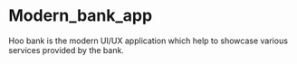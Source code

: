 # Modern_bank_app
Hoo bank is the modern UI/UX application which help to showcase various services provided by the bank.
